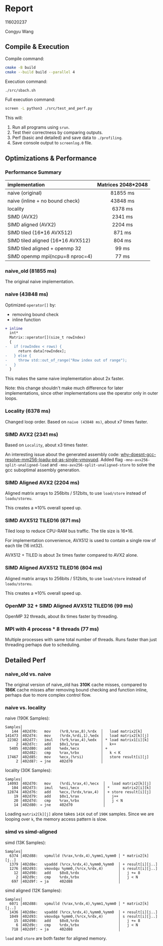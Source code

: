 # Report

116020237

Congyu Wang

## Compile & Execution

Compile command:
```sh
cmake -B build
cmake --build build --parallel 4
```

Execution command:
```sh
./src/sbach.sh
```

Full execution command:
```sh
screen -L python3 ./src/test_and_perf.py
```
This will:
1. Run all programs using `srun`.
2. Test their correctness by comparing outputs.
3. Perf (basic and detailed) and save data to `./profiling`.
4. Save console output to `screenlog.0` file.

## Optimizations & Performance

### Performance Summary

| implementation                    | Matrices 2048*2048 |
| :-- | :--: |
| naive (original)                  | 81855 ms            |
| naive (inline + no bound check)   | 43848 ms            |
| locality                          | 6378  ms            |
| SIMD (AVX2)                       | 2341  ms            |
| SIMD aligned (AVX2)               | 2204  ms            |
| SIMD tiled (16*16 AVX512)         | 871   ms            |
| SIMD tiled aligned (16*16 AVX512) | 804   ms            |
| SIMD tiled aligned + openmp 32    | 99    ms            |
| SIMD openmp mpi(ncpu=8 nproc=4)   | 77    ms            |

### naive_old (81855 ms)

The original naive implementation.

### naive (43848 ms)

Optimized `operator[]` by:
- removing bound check
- inline function

```diff
+ inline
  int*
  Matrix::operator[](size_t rowIndex)
  {
-   if (rowIndex < rows) {
      return data[rowIndex];
-   } else {
-     throw std::out_of_range("Row index out of range");
-   }
  }
```

This makes the same naive implementation about 2x faster.

Note: this change shouldn't make much difference for
later implementations, since other implementations
use the operator only in outer loops.

### Locality (6378 ms)

Changed loop order. Based on `naive (43848 ms)`, about x7 times faster.

### SIMD AVX2 (2341 ms)

Based on `Locality`, about x3 times faster.

An interesting issue about the generated assembly code:
[why-doesnt-gcc-resolve-mm256-loadu-pd-as-single-vmovupd](https://stackoverflow.com/questions/52626726/why-doesnt-gcc-resolve-mm256-loadu-pd-as-single-vmovupd).
Added flag `-mno-avx256-split-unaligned-load` and `-mno-avx256-split-unaligned-store` to solve
the gcc suboptimal assembly generation.

### SIMD Aligned AVX2 (2204 ms)

Aligned matrix arrays to 256bits / 512bits,
to use `load/store` instead of `loadu/storeu`.

This creates a ≈10% overall speed up.

### SIMD AVX512 TILED16 (871 ms)

Tiled loop to reduce CPU-RAM bus traffic. The tile size is 16*16.

For implementation convenience, AVX512 is used to contain
a single row of each tile (16 int32).

AVX512 + TILED is about 3x times faster compared to AVX2 alone.

### SIMD Aligned AVX512 TILED16 (804 ms)

Aligned matrix arrays to 256bits / 512bits,
to use `load/store` instead of `loadu/storeu`.

This creates a ≈10% overall speed up.

### OpenMP 32 + SIMD Aligned AVX512 TILED16 (99 ms)

OpenMP 32 threads, about 8x times faster by threading.

### MPI with 4 process * 8 threads (77 ms)

Multiple processes with same total number of threads.
Runs faster than just threading perhaps due to scheduling.

## Detailed Perf

### naive_old vs. naive

The original version of naive_old has **310K** cache misses,
compared to **186K** cache misses after removing bound checking
and function inline, perhaps due to more complex control flow.

### naive vs. locality

naive (190K Samples):

```
Samples│
   144 │402d70:   mov    (%r8,%rax,8),%rdx  │   load matrix2[k]
141473 │402d74:   mov    (%rdx,%rdi,1),%edx │   load matrix2[k][j]
 22382 │402d77:   imul   (%r9,%rax,4),%edx  │ * load matrix1[i][k]
     2 │402d7c:   add    $0x1,%rax          │   k++
  5405 │402d80:   add    %edx,%ecx          │ +
       │402d82:   cmp    %rax,%rbx          │   k < K
 17467 │402d85:   mov    %ecx,(%rsi)        │   store result[i][j]
     2 │402d87: → jne    402d70             │
```

locality (30K Samples):

```
Samples│
 14093 │402d70:   mov    (%rdi,%rax,4),%ecx  │   load matrix2[k][j]
   104 │402d73:   imul   %esi,%ecx           │ *      matrix2[i][k]
 12874 │402d76:   add    %ecx,(%rdx,%rax,4)  │ + store result[i][j]
    19 │402d79:   add    $0x1,%rax           │   j++
    20 │402d7d:   cmp    %rax,%rbx           │   j < N
    14 │402d80: → jne    402d70              │
```

Loading `matrix2[k][j]` alone takes `141K` out of `190K` samples.
Since we are looping over `k`, the memory access pattern is slow.

### simd vs simd-aligned

simd (13K Samples):
```
Samples│
  6374 │402d88:   vpmulld (%rax,%rdx,4),%ymm1,%ymm0 │ * matrix2[k][j..]
  1379 │402d8e:   vpaddd (%rcx,%rdx,4),%ymm0,%ymm0  │ + result[i][j..]
  1276 │402d93:   vmovdqu %ymm0,(%rcx,%rdx,4)       │ s result[i][j..]
    12 │402d98:   add    $0x8,%rdx                  │   j += 8
     2 │402d9c:   cmp    %rdx,%rbx                  │   j < N
   697 │402d9f: → ja     402d88                     │
```

simd aligned (12K Samples):
```
Samples│
  6071 │402d88:   vpmulld (%rax,%rdx,4),%ymm1,%ymm0 │ * matrix2[k][j..]
  1436 │402d8e:   vpaddd (%rcx,%rdx,4),%ymm0,%ymm0  │ + result[i][j..]
  1049 │402d93:   vmovdqa %ymm0,(%rcx,%rdx,4)       │ s result[i][j..]
    15 │402d98:   add    $0x8,%rdx                  │   j += 8
     6 │402d9c:   cmp    %rdx,%rbx                  │   j < N
   718 │402d9f: → ja     402d88                     │
```

`load` and `store` are both faster for aligned memory.
